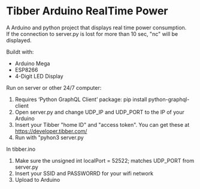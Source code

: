 # Tibber Arduino RealTime Power
A Arduino and python project that displays real time power consumption.  
If the connection to server.py is lost for more than 10 sec, "nc" will be displayed.

Buildt with:
- Arduino Mega
- ESP8266
- 4-Digit LED Display

Run on server or other 24/7 computer:
1. Requires ‘Python GraphQL Client’ package: pip install python-graphql-client  
2. Open server.py and change UDP_IP and UDP_PORT to the IP of your Arduino  
3. Insert your Tibber "home ID" and "access token". You can get these at https://developer.tibber.com/  
4. Run with "pyhon3 server.py  

In tibber.ino
1. Make sure the unsigned int localPort = 52522; matches UDP_PORT from server.py
2. Insert your SSID and PASSWORRD for your wifi network  
3. Upload to Arduino
